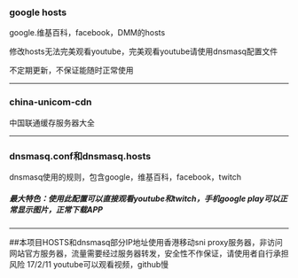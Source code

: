### google hosts
google.维基百科，facebook，DMM的hosts

修改hosts无法完美观看youtube，完美观看youtube请使用dnsmasq配置文件

不定期更新，不保证能随时正常使用


---
### china-unicom-cdn
中国联通缓存服务器大全

---
### dnsmasq.conf和dnsmasq.hosts
dnsmasq使用的规则，包含google，维基百科，facebook，twitch

##### 最大特色：使用此配置可以直接观看youtube和twitch，手机google play可以正常显示图片，正常下载APP

---
##本项目HOSTS和dnsmasq部分IP地址使用香港移动sni proxy服务器，非访问网站官方服务器，流量需要经过服务器转发，安全性不作保证，请使用者自行承担风险
17/2/11 youtube可以观看视频，github慢
